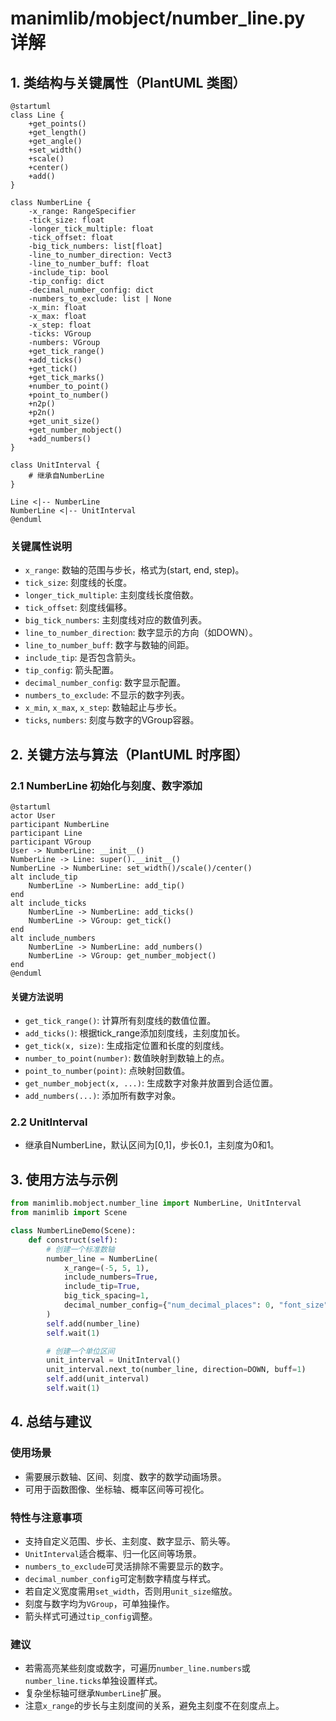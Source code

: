 # manimlib/mobject/number_line.py 详解

## 1. 类结构与关键属性（PlantUML 类图）

```plantuml
@startuml
class Line {
    +get_points()
    +get_length()
    +get_angle()
    +set_width()
    +scale()
    +center()
    +add()
}

class NumberLine {
    -x_range: RangeSpecifier
    -tick_size: float
    -longer_tick_multiple: float
    -tick_offset: float
    -big_tick_numbers: list[float]
    -line_to_number_direction: Vect3
    -line_to_number_buff: float
    -include_tip: bool
    -tip_config: dict
    -decimal_number_config: dict
    -numbers_to_exclude: list | None
    -x_min: float
    -x_max: float
    -x_step: float
    -ticks: VGroup
    -numbers: VGroup
    +get_tick_range()
    +add_ticks()
    +get_tick()
    +get_tick_marks()
    +number_to_point()
    +point_to_number()
    +n2p()
    +p2n()
    +get_unit_size()
    +get_number_mobject()
    +add_numbers()
}

class UnitInterval {
    # 继承自NumberLine
}

Line <|-- NumberLine
NumberLine <|-- UnitInterval
@enduml
```

### 关键属性说明
- `x_range`: 数轴的范围与步长，格式为(start, end, step)。
- `tick_size`: 刻度线的长度。
- `longer_tick_multiple`: 主刻度线长度倍数。
- `tick_offset`: 刻度线偏移。
- `big_tick_numbers`: 主刻度线对应的数值列表。
- `line_to_number_direction`: 数字显示的方向（如DOWN）。
- `line_to_number_buff`: 数字与数轴的间距。
- `include_tip`: 是否包含箭头。
- `tip_config`: 箭头配置。
- `decimal_number_config`: 数字显示配置。
- `numbers_to_exclude`: 不显示的数字列表。
- `x_min`, `x_max`, `x_step`: 数轴起止与步长。
- `ticks`, `numbers`: 刻度与数字的VGroup容器。

## 2. 关键方法与算法（PlantUML 时序图）

### 2.1 NumberLine 初始化与刻度、数字添加

```plantuml
@startuml
actor User
participant NumberLine
participant Line
participant VGroup
User -> NumberLine: __init__()
NumberLine -> Line: super().__init__()
NumberLine -> NumberLine: set_width()/scale()/center()
alt include_tip
    NumberLine -> NumberLine: add_tip()
end
alt include_ticks
    NumberLine -> NumberLine: add_ticks()
    NumberLine -> VGroup: get_tick()
end
alt include_numbers
    NumberLine -> NumberLine: add_numbers()
    NumberLine -> VGroup: get_number_mobject()
end
@enduml
```

#### 关键方法说明
- `get_tick_range()`: 计算所有刻度线的数值位置。
- `add_ticks()`: 根据tick_range添加刻度线，主刻度加长。
- `get_tick(x, size)`: 生成指定位置和长度的刻度线。
- `number_to_point(number)`: 数值映射到数轴上的点。
- `point_to_number(point)`: 点映射回数值。
- `get_number_mobject(x, ...)`: 生成数字对象并放置到合适位置。
- `add_numbers(...)`: 添加所有数字对象。

### 2.2 UnitInterval
- 继承自NumberLine，默认区间为[0,1]，步长0.1，主刻度为0和1。

## 3. 使用方法与示例

```python
from manimlib.mobject.number_line import NumberLine, UnitInterval
from manimlib import Scene

class NumberLineDemo(Scene):
    def construct(self):
        # 创建一个标准数轴
        number_line = NumberLine(
            x_range=(-5, 5, 1),
            include_numbers=True,
            include_tip=True,
            big_tick_spacing=1,
            decimal_number_config={"num_decimal_places": 0, "font_size": 24}
        )
        self.add(number_line)
        self.wait(1)

        # 创建一个单位区间
        unit_interval = UnitInterval()
        unit_interval.next_to(number_line, direction=DOWN, buff=1)
        self.add(unit_interval)
        self.wait(1)
```

## 4. 总结与建议

### 使用场景
- 需要展示数轴、区间、刻度、数字的数学动画场景。
- 可用于函数图像、坐标轴、概率区间等可视化。

### 特性与注意事项
- 支持自定义范围、步长、主刻度、数字显示、箭头等。
- `UnitInterval`适合概率、归一化区间等场景。
- `numbers_to_exclude`可灵活排除不需要显示的数字。
- `decimal_number_config`可定制数字精度与样式。
- 若自定义宽度需用`set_width`，否则用`unit_size`缩放。
- 刻度与数字均为`VGroup`，可单独操作。
- 箭头样式可通过`tip_config`调整。

### 建议
- 若需高亮某些刻度或数字，可遍历`number_line.numbers`或`number_line.ticks`单独设置样式。
- 复杂坐标轴可继承`NumberLine`扩展。
- 注意`x_range`的步长与主刻度间的关系，避免主刻度不在刻度点上。
